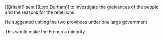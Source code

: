 [[Britain]] sent [[Lord Durham]] to investigate the greivances of the people and the reasons for the rebellions.

He suggested uniting the two provinces under one large government

This would make the French a minority

